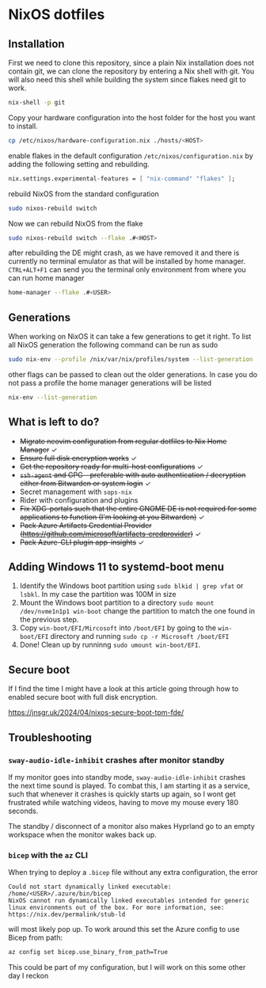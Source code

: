 # NixOS dotfiles

## Installation
First we need to clone this repository, since a plain Nix installation does not contain git, we can clone the repository
by entering a Nix shell with git. You will also need this shell while building the system since flakes need git to work.

```sh
nix-shell -p git
```

Copy your hardware configuration into the host folder for the host you want to install.

```sh
cp /etc/nixos/hardware-configuration.nix ./hosts/<HOST>
```

enable flakes in the default configuration `/etc/nixos/configuration.nix` by adding the following setting and
rebuilding.

```nix
nix.settings.experimental-features = [ "nix-command" "flakes" ];
```

rebuild NixOS from the standard configuration

```sh
sudo nixos-rebuild switch
```

Now we can rebuild NixOS from the flake

```sh
sudo nixos-rebuild switch --flake .#<HOST>
```

after rebuilding the DE might crash, as we have removed it and there is currently no terminal emulator as that will be
installed by home manager. `CTRL+ALT+F1` can send you the terminal only environment from where you can run home manager

```sh
home-manager --flake .#<USER>
```

## Generations
When working on NixOS it can take a few generations to get it right. To list all NixOS generation the following command 
can be run as sudo

```sh
sudo nix-env --profile /nix/var/nix/profiles/system --list-generation
```

other flags can be passed to clean out the older generations. In case you do not pass a profile the home manager
generations will be listed

```sh
nix-env --list-generation
```

<!-- ### Rolling back to a previous generation -->


## What is left to do?
* ~~Migrate neovim configuration from regular dotfiles to Nix Home Manager~~ ✓
* ~~Ensure full disk encryption works~~ ✓
* ~~Get the repository ready for multi-host configurations~~ ✓
* ~~`ssh-agent` and GPG - preferable with auto authentication / decryption either from Bitwarden or system login~~ ✓
* Secret management with `sops-nix`
* Rider with configuration and plugins
* ~~Fix XDG-portals such that the entire GNOME DE is not required for some applications to function (I'm looking at you
  Bitwarden)~~ ✓
* ~~Pack Azure Artifacts Credential Provider (https://github.com/microsoft/artifacts-credprovider)~~ ✓
* ~~Pack Azure-CLI plugin app-insights~~ ✓

## Adding Windows 11 to systemd-boot menu
1. Identify the Windows boot partition using `sudo blkid | grep vfat` or `lsbkl`. In my case the partition was 100M in
   size 
2. Mount the Windows boot partition to a directory `sudo mount /dev/nvme1n1p1 win-boot` change the partition to match
   the one found in the previous step.
3. Copy `win-boot/EFI/Mircosoft` into `/boot/EFI` by going to the `win-boot/EFI` directory and running
   `sudo cp -r Microsoft /boot/EFI`
4. Done! Clean up by runninng `sudo umount win-boot/EFI`.

## Secure boot
If I find the time I might have a look at this article going through how to enabled secure boot with full disk
encryption.

https://jnsgr.uk/2024/04/nixos-secure-boot-tpm-fde/

## Troubleshooting

### `sway-audio-idle-inhibit` crashes after monitor standby
If my monitor goes into standby mode, `sway-audio-idle-inhibit` crashes the next time sound is played. To combat this,
I am starting it as a service, such that whenever it crashes is quickly starts up again, so I wont get frustrated while
watching videos, having to move my mouse every 180 seconds.

The standby / disconnect of a monitor also makes Hyprland go to an empty workspace when the monitor wakes back up.

### `bicep` with the `az` CLI
When trying to deploy a `.bicep` file without any extra configuration, the error

```
Could not start dynamically linked executable: /home/<USER>/.azure/bin/bicep
NixOS cannot run dynamically linked executables intended for generic
linux environments out of the box. For more information, see:
https://nix.dev/permalink/stub-ld
```
will most likely pop up. To work around this set the Azure config to use Bicep from path:

```sh
az config set bicep.use_binary_from_path=True
```

This could be part of my configuration, but I will work on this some other day I reckon
